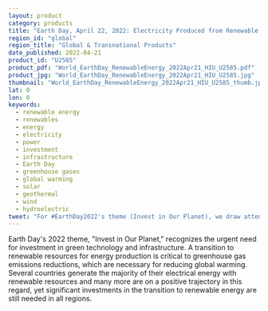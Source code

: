 ```yaml
---
layout: product
category: products
title: "Earth Day, April 22, 2022: Electricity Produced from Renewable Resources"
region_id: "global" 
region_title: "Global & Transnational Products" 
date_published: 2022-04-21
product_id: "U2585"
product_pdf: "World_EarthDay_RenewableEnergy_2022Apr21_HIU_U2585.pdf"
product_jpg: "World_EarthDay_RenewableEnergy_2022Apr21_HIU_U2585.jpg"
thumbnail: "World_EarthDay_RenewableEnergy_2022Apr21_HIU_U2585_thumb.jpg"
lat: 0
lon: 0
keywords:
  - renewable energy
  - renewables
  - energy
  - electricity
  - power
  - investment
  - infrastructure
  - Earth Day
  - greenhouse gases
  - global warming
  - solar
  - geothermal
  - wind
  - hydroelectric
tweet: "For #EarthDay2022's theme (Invest in Our Planet), we draw attention to countries' use of renewable energy sources to generate electricity, which reduces GHG emissions. Trends are positive, with many countries now producing the majority of their electricity with renewable sources."
---
```

Earth Day's 2022 theme, "Invest in Our Planet," recognizes the urgent need for investment in green technology and infrastructure. A transition to renewable resources for energy production is critical to greenhouse gas emissions reductions, which are necessary for reducing global warming. Several countries generate the majority of their electrical energy with renewable resources and many more are on a positive trajectory in this regard, yet significant investments in the transition to renewable energy are still needed in all regions.
